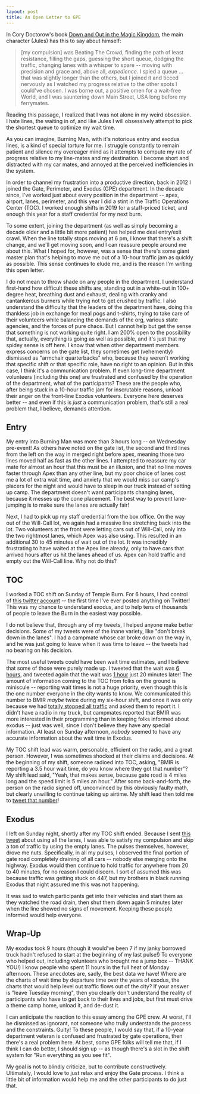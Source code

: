 ```yaml
---
layout: post
title: An Open Letter to GPE
---
```


In Cory Doctorow's book [Down and Out in the Magic Kingdom](https://bookshop.org/books/down-and-out-in-the-magic-kingdom/9781250196385), the main character (Jules) has this to say about himself:

> [my compulsion] was Beating The Crowd, finding the path of least resistance, filling the gaps, guessing the short queue, dodging the traffic, changing lanes with a whisper to spare -- moving with precision and grace and, above all, _expedience_.
> I spied a queue ... that was slightly longer than the others, but I joined it and ticced nervously as I watched my progress relative to the other spots I could've chosen.
> I was borne out, a positive omen for a wait-free World, and I was sauntering down Main Street, USA long before my ferrymates.

Reading this passage, I realized that I was not alone in my weird obsession.
I hate lines, the waiting in of, and like Jules I will obsessively attempt to pick the shortest queue to optimize my wait time.

As you can imagine, Burning Man, with it's notorious entry and exodus lines, is a kind of special torture for me.
I struggle constantly to remain patient and silence my overeager mind as it attempts to compute my rate of progress relative to my line-mates and my destination.
I become short and distracted with my car mates, and annoyed at the perceived inefficiencies in the system.

In order to channel my frustration into a productive direction, back in 2012 I joined the Gate, Perimeter, and Exodus (GPE) department.
In the decade since, I've worked just about every position in the department -- apex, airport, lanes, perimeter, and this year I did a stint in the Traffic Operations Center (TOC).
I worked enough shifts in 2019 for a staff-priced ticket, and enough this year for a staff credential for my next burn.

To some extent, joining the department (as well as simply becoming a decade older and a little bit more patient) has helped me deal entry/exit crawl.
When the line totally stops moving at 6 pm, I know that there's a shift change, and we'll get moving soon, and I can reassure people around me about this.
What I hoped for, however, was a sense that there's some giant master plan that's helping to move me out of a 10-hour traffic jam as quickly as possible.
This sense continues to elude me, and is the reason I'm writing this open letter.

I do not mean to throw shade on any people in the department.
I understand first-hand how difficult these shifts are, standing out in a white-out in 100+ degree heat, breathing dust and exhaust, dealing with cranky and cantankerous burners while trying not to get crushed by traffic.
I also understand the difficulty that the leaders of the department have, doing this thankless job in exchange for meal pogs and t-shirts, trying to take care of their volunteers while balancing the demands of the org, various state agencies, and the forces of pure chaos.
But I cannot help but get the sense that something is not working quite right.
I am 200% open to the possibility that, actually, everything is going as well as possible, and it's just that my spidey sense is off here.
I know that when other department members express concerns on the gate list, they sometimes get (vehemently) dismissed as "armchair quarterbacks" who, because they weren't working that specific shift or that specific role, have no right to an opinion.
But in this case, I think it's a communication problem.
If even long-time department volunteers (including this one) are frustrated and confused by the operation of the department, what of the participants?
These are the people who, after being stuck in a 10-hour traffic jam for inscrutable reasons, unload their anger on the front-line Exodus volunteers.
Everyone here deserves better -- and even if this is *just* a communication problem, that's still a real problem that, I believe, demands attention.

## Entry

My entry into Burning Man was more than 3 hours long -- on Wednesday pre-event!
As others have noted on the gate list, the second and third lines from the left on the way in merged right before apex, meaning those two lines moved half as fast as the other lines.
I attempted to reassure my car mate for almost an hour that this must be an illusion, and that no line moves faster through Apex than any other line, but my poor choice of lanes cost me a lot of extra wait time, and anxiety that we would miss our camp's placers for the night and would have to sleep in our truck instead of setting up camp.
The department doesn't want participants changing lanes, because it messes up the cone placement.
The best way to prevent lane-jumping is to make sure the lanes are actually fair!

Next, I had to pick up my staff credential from the box office.
On the way out of the Will-Call lot, we again had a massive line stretching back into the lot.
Two volunteers at the front were letting cars out of Will-Call, only into the two rightmost lanes, which Apex was also using.
This resulted in an additional 30 to 45 minutes of wait out of the lot.
It was incredibly frustrating to have waited at the Apex line already, only to have cars that arrived hours after us hit the lanes ahead of us.
Apex can hold traffic and empty out the Will-Call line.
Why not do this?

## TOC

I worked a TOC shift on Sunday of Temple Burn.
For 6 hours, I had control of [this twitter account](https://twitter.com/bmantraffic) -- the first time I've ever posted anything on Twitter!
This was my chance to understand exodus, and to help tens of thousands of people to leave the Burn in the easiest way possible.

I do not believe that, through any of my tweets, I helped anyone make better decisions.
Some of my tweets were of the inane variety, like "don't break down in the lanes".
I had a campmate whose car broke down on the way in, and he was just going to leave when it was time to leave -- the tweets had no bearing on his decision.

The most useful tweets could have been wait time estimates, and I believe that some of those were purely made up.
I tweeted that the wait was [6 hours](https://twitter.com/bmantraffic/status/1566535630493913089), and tweeted again that the wait was [1 hour](https://twitter.com/bmantraffic/status/1566539015972474881) just 20 minutes later!
The amount of information coming to the TOC from folks on the ground is miniscule -- reporting wait times is not a huge priority, even though this is the one number everyone in the city wants to know.
We communicated this number to BMIR *maybe* twice during my six-hour shift, and once it was only because we had [totally stopped all traffic](https://twitter.com/bmantraffic/status/1566571695158153216) and asked them to report it.
I didn't have a radio in my truck, but campmates reported that BMIR was more interested in their programming than in keeping folks informed about exodus -- just was well, since I don't believe they have any special information.
At least on Sunday afternoon, *nobody* seemed to have any accurate information about the wait time in Exodus.

My TOC shift lead was warm, personable, efficient on the radio, and a great person.
However, I was sometimes shocked at their claims and decisions.
At the beginning of my shift, someone radioed into TOC, asking, "BMIR is reporting a 3.5 hour wait time, do you know where they got that number"?
My shift lead said, "Yeah, that makes sense, because gate road is 4 miles long and the speed limit is 5 miles an hour."
After some back-and-forth, the person on the radio signed off, unconvinced by this obviously faulty math, but clearly unwilling to continue taking up airtime.
My shift lead then told me to [tweet that number](https://twitter.com/bmantraffic/status/1566522222767812608)!

## Exodus

I left on Sunday night, shortly after my TOC shift ended.
Because I sent [this tweet](https://twitter.com/bmantraffic/status/1566539015972474881) about using all the lanes, I was able to satisfy my compulsion and skip a ton of traffic by using the empty lanes.
The pulses themselves, however, drove me nuts.
Specifically, in all my pulses, I observed the final portion of gate road completely draining of all cars -- nobody else merging onto the highway.
Exodus would then continue to hold traffic for anywhere from 20 to 40 minutes, for no reason I could discern.
I sort of assumed this was because traffic was getting stuck on 447, but my brothers in black running Exodus that night assured me this was not happening.

It was sad to watch participants get into their vehicles and start them as they watched the road drain, then shut them down again 5 minutes later when the line showed no signs of movement.
Keeping these people informed would help everyone.

## Wrap-Up

My exodus took 9 hours (though it would've been 7 if my janky borrowed truck hadn't refused to start at the beginning of my last pulse!)
To everyone who helped out, including volunteers who brought me a jump box -- THANK YOU!)
I know people who spent 11 hours in the full heat of Monday afternoon.
These anecdotes are, sadly, the best data we have!
Where are the charts of wait time by departure time over the years of exodus, the charts that would help level out traffic flows out of the city?
If your answer is "leave Tuesday morning", then you clearly don't understand the reality of participants who have to get back to their lives and jobs, but first must drive a theme camp home, unload it, and de-dust it.

I can anticipate the reaction to this essay among the GPE crew.
At worst, I'll be dismissed as ignorant, not someone who trully understands the process and the constraints.
Guity!
To these people, I would say that, if a 10-year department veteran is confused and frustrated by gate operations, then there's a real problem here.
At best, some GPE folks will tell me that, if I think I can do better, I should sign up -- as though there's a slot in the shift system for "Run everything as you see fit".

My goal is not to blindly criticize, but to contribute constructively.
Ultimately, I would love to just relax and enjoy the Gate process.
I think a little bit of information would help me and the other participants to do just that.
